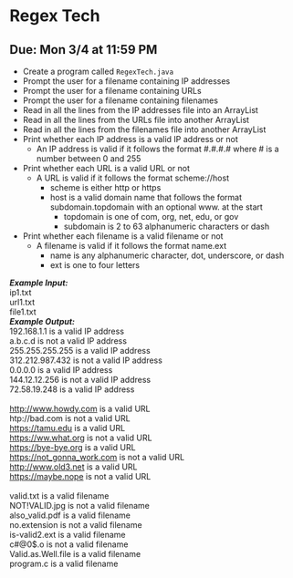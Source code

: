 # Regex Tech

## Due: Mon 3/4 at 11:59 PM

- Create a program called `RegexTech.java`
- Prompt the user for a filename containing IP addresses
- Prompt the user for a filename containing URLs
- Prompt the user for a filename containing filenames
- Read in all the lines from the IP addresses file into an ArrayList
- Read in all the lines from the URLs file into another ArrayList
- Read in all the lines from the filenames file into another ArrayList
- Print whether each IP address is a valid IP address or not
  - An IP address is valid if it follows the format #.#.#.# where # is a number between 0 and 255
- Print whether each URL is a valid URL or not
  - A URL is valid if it follows the format scheme://host
    - scheme is either http or https
    - host is a valid domain name that follows the format subdomain.topdomain with an optional www. at the start
      - topdomain is one of com, org, net, edu, or gov
      - subdomain is 2 to 63 alphanumeric characters or dash
- Print whether each filename is a valid filename or not
  - A filename is valid if it follows the format name.ext
    - name is any alphanumeric character, dot, underscore, or dash
    - ext is one to four letters

***Example Input:***\
ip1.txt\
url1.txt\
file1.txt\
***Example Output:***\
192.168.1.1 is a valid IP address\
a.b.c.d is not a valid IP address\
255.255.255.255 is a valid IP address\
312.212.987.432 is not a valid IP address\
0.0.0.0 is a valid IP address\
144.12.12.256 is not a valid IP address\
72.58.19.248 is a valid IP address\
\
http://www.howdy.com is a valid URL\
htp://bad.com is not a valid URL\
https://tamu.edu is a valid URL\
https://ww.what.org is not a valid URL\
https://bye-bye.org is a valid URL\
https://not_gonna_work.com is not a valid URL\
http://www.old3.net is a valid URL\
https://maybe.nope is not a valid URL\
\
valid.txt is a valid filename\
NOT!VALID.jpg is not a valid filename\
also_valid.pdf is a valid filename\
no.extension is not a valid filename\
is-valid2.ext is a valid filename\
c#@0$.o is not a valid filename\
Valid.as.Well.file is a valid filename\
program.c is a valid filename
